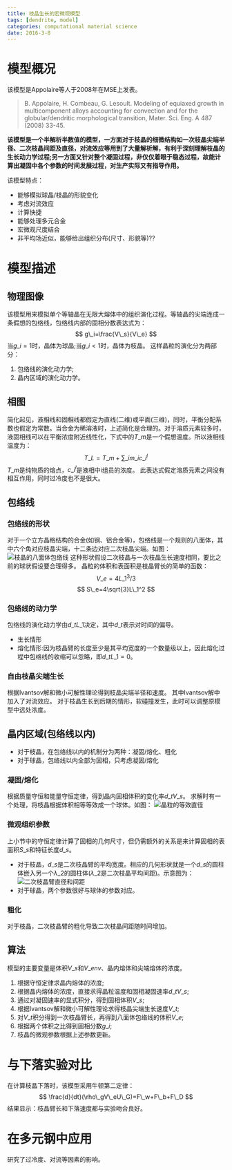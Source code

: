 ```yaml
---
title: 枝晶生长的宏微观模型
tags: [dendrite, model]
categories: computational material science
date: 2016-3-8
---
```


# 模型概况
该模型是Appolaire等人于2008年在MSE上发表。
> B. Appolaire, H. Combeau, G. Lesoult. Modeling of equiaxed growth in multicomponent alloys accounting for convection and for the globular/dendritic morphological transition, Mater. Sci. Eng. A 487 (2008) 33-45.

**该模型是一个半解析半数值的模型，一方面对于枝晶的细微结构如一次枝晶尖端半径、二次枝晶间距及直径，对流效应等用到了大量解析解，有利于深刻理解枝晶的生长动力学过程;另一方面又针对整个凝固过程，非仅仅着眼于稳态过程，故能计算出凝固中各个参数的时间发展过程，对生产实际又有指导作用。**

该模型特点：
- 能够模拟球晶/枝晶的形貌变化
- 考虑对流效应
- 计算快捷
- 能够处理多元合金
- 宏微观尺度结合
- 非平均场近似，能够给出组织分布(尺寸、形貌等)??

# 模型描述

## 物理图像
该模型用来模拟单个等轴晶在无限大熔体中的组织演化过程。等轴晶的尖端连成一条假想的包络线，包络线内部的固相分数表达式为：
$$ g\_i=\frac{V\_s}{V\_e} $$
当$g\_i=1$时，晶体为球晶;当$g\_i<1$时，晶体为枝晶。
这样晶粒的演化分为两部分：
1. 包络线的演化动力学;
2. 晶内区域的演化动力学。

## 相图
简化起见，液相线和固相线都假定为直线(二维)或平面(三维)，同时，平衡分配系数也假定为常数。当合金为稀溶液时，上述简化是合理的。对于溶质元素较多时，液固相线可以在平衡浓度附近线性化，下式中的$T\_m$是一个假想温度。所以液相线温度为：
$$ T\_L=T\_m+\sum\_{i}{m\_i c\_{i}^{l}} $$
$T\_m$是纯物质的熔点，$c\_{i}^{l}$是液相中i组员的浓度。
此表达式假定溶质元素之间没有相互作用，同时过冷度也不是很大。

## 包络线

### 包络线的形状
对于一个立方晶格结构的合金(如钢、铝合金等)，包络线是一个规则的八面体，其中六个角对应枝晶尖端，十二条边对应二次枝晶尖端。如图：
![枝晶的八面体包络线](http://7xrm8i.com1.z0.glb.clouddn.com/appolaire2008-1.png)
这种形状假设二次枝晶与一次枝晶生长速度相同，要比之前的球状假设要合理得多。
晶粒的体积和表面积是枝晶臂长的简单的函数：
$$ V\_e=4L\_1^3/3 $$
$$ S\_e=4\sqrt{3}L\_1^2 $$

### 包络线的动力学
包络线的演化动力学由$d\_tL\_1$决定，其中$d\_t$表示对时间的偏导。
- 生长情形
- 熔化情形:因为枝晶臂的长度至少是其平均宽度的一个数量级以上，因此熔化过程中包络线的收缩可以忽略，即$d\_tL\_1=0$。

### 自由枝晶尖端生长
根据Ivantsov解和微小可解性理论得到枝晶尖端半径和速度。
其中Ivantsov解中加入了对流效应。
对于枝晶生长到后期的情形，软碰撞发生，此时可以调整原模型中远处浓度。

## 晶内区域(包络线以内)
- 对于枝晶，在包络线以内的机制分为两种：凝固/熔化、粗化
- 对于球晶，包络线以内全部为固相，只考虑凝固/熔化

### 凝固/熔化
根据质量守恒和能量守恒定律，得到晶内固相体积的变化率$d\_tV\_s$。
求解时有一个处理，将枝晶根据体积相等等效成一个球体。如图：
![晶粒的等效直径](http://7xrm8i.com1.z0.glb.clouddn.com/appolaire2008-2.png)

### 微观组织参数
上小节中的守恒定律计算了固相的几何尺寸，但仍需额外的关系是来计算固相的表面积$S\_s$和特征长度$d\_s$。
- 对于枝晶，$d\_s$是二次枝晶臂的平均宽度。相应的几何形状就是一个$d\_s$的圆柱体嵌入另一个$\lambda\_2$的圆柱体($\lambda\_2$是二次枝晶平均间距)。示意图为：
![二次枝晶臂直径和间距](http://7xrm8i.com1.z0.glb.clouddn.com/appolaire2008-3.png)
- 对于球晶，两个参数很好与球体的参数对应。

### 粗化
对于枝晶，二次枝晶臂的粗化导致二次枝晶间距随时间增加。

## 算法
模型的主要变量是体积$V\_s$和$V\_env$、晶内熔体和尖端熔体的浓度。
1. 根据守恒定律求晶内熔体的浓度;
2. 根据晶内熔体的浓度，直接求得晶粒温度和固相凝固速率$d\_tV\_s$;
3. 通过对凝固速率的显式积分，得到固相体积$V\_s$;
4. 根据Ivantsov解和微小可解性理论求得枝晶尖端生长速度$V\_t$;
5. 对$V\_t$积分得到一次枝晶臂长，再得到八面体包络线的体积$V\_e$;
6. 根据两个体积之比得到固相分数$g\_i$;
7. 枝晶的微观参数根据上述参数更新。

# 与下落实验对比
在计算枝晶下落时，该模型采用牛顿第二定律：
$$ \frac{d}{dt}(\rho\_gV\_eU\_G)=F\_w+F\_b+F\_D $$
结果显示：枝晶臂长和下落速度都与实验吻合良好。

# 在多元钢中应用
研究了过冷度、对流等因素的影响。





